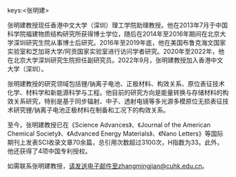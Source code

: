 keys:<张明建>


张明建教授现任香港中文大学（深圳）理工学院助理教授。他在2013年7月于中国科学院福建物质结构研究所获得博士学位，随后在2014年至2016年期间在北京大学深圳研究生院从事博士后研究。2016年至2019年底，他在美国布鲁克海文国家实验室和芝加哥大学/阿贡国家实验室进行访问学者研究。2020年至2022年，他在北京大学深圳研究生院担任副研究员。2022年9月，张明建教授加入香港中文大学（深圳）。

张明建教授的研究领域包括锂/钠离子电池、正极材料、构效关系、原位表征技术化学、材料学和新能源科学与工程。他目前的研究方向是能量转换与存储材料的构效关系研究，特别是基于同步辐射、中子、透射电镜等多光源多模原位无损表征技术研究锂/钠离子电池正极材料在制备和工况下的构效关系。

至今，张明建教授已在《Science Advances》、《Journal of the American Chemical Society》、《Advanced Energy Materials》、《Nano Letters》等国际期刊上发表SCI收录文章70余篇，总引用次数超过3100次，H指数为33。此外，他还获得了4项中国专利授权。

如需联系张明建教授，请发送电子邮件至zhangmingjian@cuhk.edu.cn。